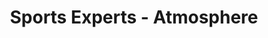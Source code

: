 ---
title: "Sports Experts - Atmosphere"
url: /saint-eustache/sports-experts-atmosphere/
shop: Sport
---